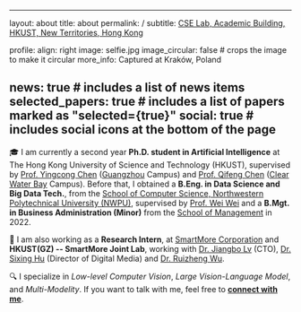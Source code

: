 
<meta name="google-site-verification" content="qW7oLWgyC0YBEUY1yQ_qw1tku3tZykZnDFRWX6nxy-Y" />

---
layout: about
title: about
permalink: /
subtitle: <a href='https://maps.app.goo.gl/WfF791hxib6Aj2Bi6'> CSE Lab, Academic Building, HKUST, New Territories, Hong Kong </a>

profile:
  align: right
  image: selfie.jpg
  image_circular: false # crops the image to make it circular
  more_info: Captured at Kraków, Poland

news: true # includes a list of news items
selected_papers: true # includes a list of papers marked as "selected={true}"
social: true # includes social icons at the bottom of the page
---

🎓 I am currently a second year __Ph.D. student in Artificial Intelligence__ at The Hong Kong University of Science and Technology (HKUST), supervised by [Prof. Yingcong Chen](https://www.yingcong.me/) ([Guangzhou](https://hkust-gz.edu.cn/) Campus) and [Prof. Qifeng Chen](https://cqf.io/) ([Clear Water Bay](https://ust.hk/) Campus). Before that, I obtained a __B.Eng. in Data Science and Big Data Tech.__, from the [School of Computer Science, Northwestern Polytechnical University (NWPU)](https://jsj.nwpu.edu.cn/), supervised by [Prof. Wei Wei](https://teacher.nwpu.edu.cn/weiwei.html) and a __B.Mgt. in Business Administration (Minor)__ from the [School of Management](https://som.nwpu.edu.cn/) in 2022.

💼 I am also working as a __Research Intern__, at [SmartMore Corporation](https://cn.smartmore.com/) and __HKUST(GZ) -- SmartMore Joint Lab__, working with [Dr. Jiangbo Lv](https://sites.google.com/site/jiangbolu/) (CTO), [Dr. Sixing Hu](https://david-husx.github.io/) (Director of Digital Media) and [Dr. Ruizheng Wu](https://scholar.google.com/citations?user=OOagpAcAAAAJ&hl=en).

🔍 I specialize in *Low-level Computer Vision*, *Large Vision-Language Model*, and *Multi-Modelity*. If you want to talk with me, feel free to [**connect with me**](mailto:jtang092@connect.ust.hk).
